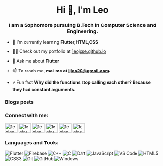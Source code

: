 <h1 align="center">Hi 👋, I'm Leo</h1>
<h3 align="center">I am a Sophomore pursuing B.Tech in Computer Science and Engineering.</h3>

- 🌱 I’m currently learning **Flutter,HTML,CSS**

- 👨‍💻 Check out my portfolio at [1eojose.github.io](https://1eojose.github.io/)

- 💬 Ask me about **Flutter**

- 📫 To reach me, **mail me at [ljleo20@gmail.com](mailto:ljleo20@gmail.com).**

- ⚡ Fun fact **Why did the functions stop calling each other? Because they had constant arguments.**

### Blogs posts
<!-- BLOG-POST-LIST:START -->
<!-- BLOG-POST-LIST:END -->

<h3 align="left">Connect with me:</h3>
<p align="left">
<a href="https://dev.to/1eojose" target="blank"><img align="center" src="https://cdn.jsdelivr.net/npm/simple-icons@3.0.1/icons/dev-dot-to.svg" alt="1eojos3" height="30" width="40" /></a>
<a href="https://twitter.com/LeoJose93464569" target="blank"><img align="center" src="https://cdn.jsdelivr.net/npm/simple-icons@3.0.1/icons/twitter.svg" alt="1eojos3" height="30" width="40" /></a>
<a href="https://www.linkedin.com/in/leo-jose-31aa921b9/" target="blank"><img align="center" src="https://cdn.jsdelivr.net/npm/simple-icons@3.0.1/icons/linkedin.svg" alt="1eojos3" height="30" width="40" /></a>
<a href="https://stackoverflow.com/users/14577818/leo-jose" target="blank"><img align="center" src="https://cdn.jsdelivr.net/npm/simple-icons@3.0.1/icons/stackoverflow.svg" alt="1eojos3" height="30" width="40" /></a>
<a href="https://www.facebook.com/profile.php?id=100049177306601" target="blank"><img align="center" src="https://cdn.jsdelivr.net/npm/simple-icons@3.0.1/icons/facebook.svg" alt="1eojos3" height="30" width="40" /></a>
<a href="https://www.instagram.com/1_e_0_/" target="blank"><img align="center" src="https://cdn.jsdelivr.net/npm/simple-icons@3.0.1/icons/instagram.svg" alt="1eojos3" height="30" width="40" /></a>
</p>

<h3 align="left">Languages and Tools:</h3>

![Flutter](https://img.shields.io/badge/-Flutter-%23CC6699?style=flat-square&logo=flutter&logoColor=ffffff)
![Firebase](https://img.shields.io/badge/-Firebase-FFCA28?style=flat-square&logo=firebase&logoColor=ffffff)
![C++](http://img.shields.io/badge/-C++-A8B9CC?style=flat-square&logo=c++&logoColor=ffffff)
![C](https://img.shields.io/badge/-C-%23F05032?style=flat-square&logo=c&logoColor=%23ffffff)
![Dart](https://img.shields.io/badge/-Dart-61DAFB?style=flat-square&logo=dart&logoColor=ffffff)
![JavaScript](https://img.shields.io/badge/-JavaScript-%23F7DF1C?style=flat-square&logo=javascript&logoColor=000000&labelColor=%23F7DF1C&color=%23FFCE5A)
![VS Code](http://img.shields.io/badge/-VS%20Code-007ACC?style=flat-square&logo=visual-studio-code&logoColor=ffffff)
![HTML5](https://img.shields.io/badge/-HTML5-%23E44D27?style=flat-square&logo=html5&logoColor=ffffff)
![CSS3](https://img.shields.io/badge/-CSS3-%231572B6?style=flat-square&logo=css3)
![Git](https://img.shields.io/badge/-Git-%23F05032?style=flat-square&logo=git&logoColor=%23ffffff)
![GitHub](https://img.shields.io/badge/-GitHub-181717?style=flat-square&logo=github)
![Windows](http://img.shields.io/badge/-Windows-0078D6?style=flat-square&logo=windows&logoColor=ffffff)


